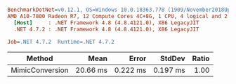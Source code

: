 ``` ini

BenchmarkDotNet=v0.12.1, OS=Windows 10.0.18363.778 (1909/November2018Update/19H2)
AMD A10-7800 Radeon R7, 12 Compute Cores 4C+8G, 1 CPU, 4 logical and 2 physical cores
  [Host]     : .NET Framework 4.8 (4.8.4121.0), X86 LegacyJIT
  .NET 4.7.2 : .NET Framework 4.8 (4.8.4121.0), X86 LegacyJIT

Job=.NET 4.7.2  Runtime=.NET 4.7.2  

```
|          Method |     Mean |    Error |   StdDev | Ratio |
|---------------- |---------:|---------:|---------:|------:|
| MimicConversion | 20.66 ms | 0.222 ms | 0.197 ms |  1.00 |
